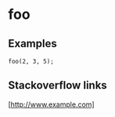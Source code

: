 ---
---

# foo

<div id='template'></div>
<script>
var url = window.location.pathname
var id = /\/([^\/])\.html$/.exec(url)[1];
document.title = id;

function reqListener () {
  var data = this.responseText;
  var json = JSON.parse(data);
  document.querySelector('#template').innerHTML = json[id];
}

var oReq = new XMLHttpRequest();
oReq.addEventListener("load", reqListener);
oReq.open("GET", "ids.json");
oReq.send();
</script>

## Examples

```
foo(2, 3, 5);
```

## Stackoverflow links
[http://www.example.com]
